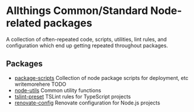# Allthings Common/Standard Node-related packages

A collection of often-repeated code, scripts, utilities, lint rules, and configuration which end up getting repeated throughout packages.

## Packages

* [package-scripts](/packages/package-scripts)
  Collection of node package scripts for deployment, etc writemorehere TODO
* [node-utils](/packages/node-utils)
  Common utility functions
* [tslint-preset](/packages/tslint-preset)
  TSLint rules for TypeScript projects
* [renovate-config](/packages/renovate-config)
  Renovate configuration for Node.js projects

